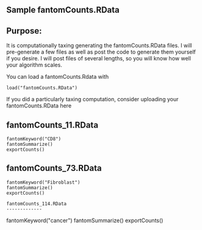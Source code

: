 ﻿## Sample fantomCounts.RData

Purpose:
-------------
It is computationally taxing generating the fantomCounts.RData files. I will pre-generate a few files as well as post the code to generate them yourself if you desire. I will post files of several lengths, so you will know how well your algorithm scales.

You can load a fantomCounts.Rdata with

```
load("fantomCounts.RData")
```

If you did a particularly taxing computation, consider uploading your fantomCounts.RData here


fantomCounts_11.RData
-------------
```
fantomKeyword("CD8")
fantomSummarize()
exportCounts()

```
fantomCounts_73.RData
-------------
```
fantomKeyword("Fibroblast")
fantomSummarize()
exportCounts()

fantomCounts_114.RData
-------------
```
fantomKeyword("cancer")
fantomSummarize()
exportCounts()

```

